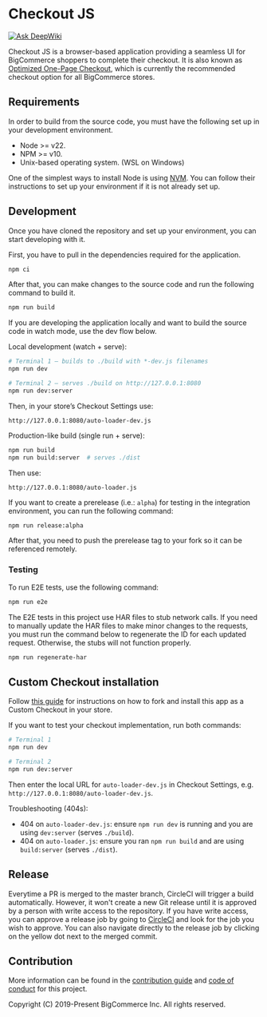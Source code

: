 # Checkout JS
[![Ask DeepWiki](https://deepwiki.com/badge.svg)](https://deepwiki.com/bigcommerce/checkout-js)

Checkout JS is a browser-based application providing a seamless UI for BigCommerce shoppers to complete their checkout. It is also known as [Optimized One-Page Checkout](https://support.bigcommerce.com/s/article/Optimized-Single-Page-Checkout), which is currently the recommended checkout option for all BigCommerce stores.

## Requirements

In order to build from the source code, you must have the following set up in your development environment.

* Node >= v22.
* NPM >= v10.
* Unix-based operating system. (WSL on Windows)

One of the simplest ways to install Node is using [NVM](https://github.com/nvm-sh/nvm#installation-and-update). You can follow their instructions to set up your environment if it is not already set up.

## Development

Once you have cloned the repository and set up your environment, you can start developing with it.

First, you have to pull in the dependencies required for the application.

```sh
npm ci
```

After that, you can make changes to the source code and run the following command to build it.

```sh
npm run build
```

If you are developing the application locally and want to build the source code in watch mode, use the dev flow below.

Local development (watch + serve):

```sh
# Terminal 1 – builds to ./build with *-dev.js filenames
npm run dev

# Terminal 2 – serves ./build on http://127.0.0.1:8080
npm run dev:server
```

Then, in your store’s Checkout Settings use:

```
http://127.0.0.1:8080/auto-loader-dev.js
```

Production-like build (single run + serve):

```sh
npm run build
npm run build:server  # serves ./dist
```

Then use:

```
http://127.0.0.1:8080/auto-loader.js
```

If you want to create a prerelease (i.e.: `alpha`) for testing in the integration environment, you can run the following command:

```sh
npm run release:alpha
```

After that, you need to push the prerelease tag to your fork so it can be referenced remotely.

### Testing

To run E2E tests, use the following command:

```sh
npm run e2e
```

The E2E tests in this project use HAR files to stub network calls. If you need to manually update the HAR files to make minor changes to the requests, you must run the command below to regenerate the ID for each updated request. Otherwise, the stubs will not function properly.

```sh
npm run regenerate-har
```

## Custom Checkout installation

Follow [this guide](https://developer.bigcommerce.com/stencil-docs/customizing-checkout/installing-custom-checkouts) for instructions on how to fork and install this app as a Custom Checkout in your store.

If you want to test your checkout implementation, run both commands:

```sh
# Terminal 1
npm run dev

# Terminal 2
npm run dev:server
```

Then enter the local URL for `auto-loader-dev.js` in Checkout Settings, e.g. `http://127.0.0.1:8080/auto-loader-dev.js`.

Troubleshooting (404s):

- 404 on `auto-loader-dev.js`: ensure `npm run dev` is running and you are using `dev:server` (serves `./build`).
- 404 on `auto-loader.js`: ensure you ran `npm run build` and are using `build:server` (serves `./dist`).

## Release

Everytime a PR is merged to the master branch, CircleCI will trigger a build automatically. However, it won't create a new Git release until it is approved by a person with write access to the repository. If you have write access, you can approve a release job by going to [CircleCI](https://circleci.com/gh/bigcommerce/workflows/checkout-js/tree/master) and look for the job you wish to approve. You can also navigate directly to the release job by clicking on the yellow dot next to the merged commit.


## Contribution

More information can be found in the [contribution guide](CONTRIBUTING.md) and [code of conduct](CODE_OF_CONDUCT.md) for this project.


Copyright (C) 2019-Present BigCommerce Inc. All rights reserved.
